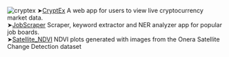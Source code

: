 
 ![cryptex](https://user-images.githubusercontent.com/107228115/235328598-98b6083a-6b72-41c1-ae57-f457f83edb2a.gif)
➤[CryptEx](https://rydev.io/cryptex-project/index.html) A web app for users to view live cryptocurrency market data. <br>
➤[JobScraper](https://github.com/RydCri/JobScraper) Scraper, keyword extractor and NER analyzer app for popular job boards.<br>
➤[Satellite_NDVI](https://github.com/RydCri/Satellite_NDVI) NDVI plots generated with images from the Onera Satellite Change Detection dataset
